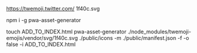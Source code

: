 https://twemoji.twitter.com/
1f40c.svg

npm i -g pwa-asset-generator

touch ADD_TO_INDEX.html
pwa-asset-generator ./node_modules/twemoji-emojis/vendor/svg/1f40c.svg ./public/icons -m ./public/manifest.json -f -o false -i ADD_TO_INDEX.html